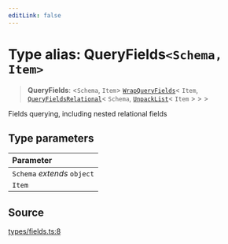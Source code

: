 ```yaml
---
editLink: false
---
```


# Type alias: QueryFields`<Schema, Item>`

> **QueryFields**: \<`Schema`, `Item`\> [`WrapQueryFields`](type-alias.WrapQueryFields.md)\< `Item`,
> [`QueryFieldsRelational`](type-alias.QueryFieldsRelational.md)\< `Schema`, [`UnpackList`](type-alias.UnpackList.md)\<
> `Item` \> \> \>

Fields querying, including nested relational fields

## Type parameters

| Parameter                   |
| :-------------------------- |
| `Schema` _extends_ `object` |
| `Item`                      |

## Source

[types/fields.ts:8](https://github.com/directus/directus/blob/7789a6c53/sdk/src/types/fields.ts#L8)
